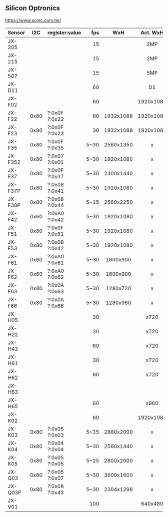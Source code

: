 Silicon Optronics
-----------------
https://www.soinc.com.tw/

| Sensor  | I2C  | register:value |  fps |    WxH    | Act. WxH  |   Size |    Pixel | V/lux.s | SNR   | DR      | Technology  | References                                                                                                                                                                                                                                                                               |
|---------|------|----------------|-----:|:---------:|:---------:|-------:|---------:|--------:|-------|---------|-------------|------------------------------------------------------------------------------------------------------------------------------------------------------------------------------------------------------------------------------------------------------------------------------------------|
| JX-205  |      |                |   15 |           |    2MP    |   1/5" |     1.75 |         |       |         | CSP/Die     |
| JX-215  |      |                |   15 |           |    2MP    |   1/5" |     1.75 |         |       |         | CSP/Die     |
| JX-507  |      |                |   15 |           |    5MP    |   1/4" |      1.4 |         |       |         | CSP/Die     |
| JX-D11  |      |                |   60 |           |    D1     |   1/3" | 6.58x7.4 |         |       |         | LCC         |                                                                                                                                                                                                                                                                                          |
| JX-F02  |      |                |   60 |           | 1920x1080 | 1/2.7" |      3.0 |         |       |         | CSP RAW HDR |                                                                                                                                                                                                                                                                                          |     |    |            |                                                                                                                                                                                                                                                                                          |    |            |                                                                                                                                                                                                                                                                                          |
| JX-F22  | 0x80 | ?:0x0F ?:0x22  |   60 | 1932x1088 | 1920x1080 | 1/2.7" |      3.0 |   3.900 | 38 dB | 73 dB   | CSP RAW HDR | [T20](https://github.com/themactep/openingenic/blob/master/kernel/sensors/t20/jxf22/jxf22.c), [T30](https://github.com/themactep/openingenic/blob/master/kernel/sensors/t30/jxf22/jxf22.c)                                                                                               |
| JX-F23  | 0x80 | ?:0x0F ?:0x23  |   30 | 1932x1088 | 1920x1080 | 1/2.9" |      2.8 |   3.300 | 37 dB | 72.3 dB |             | [T20](https://github.com/themactep/openingenic/blob/master/kernel/sensors/t20/jxf23/jxf23.c), [T30](https://github.com/themactep/openingenic/blob/master/kernel/sensors/t30/jxf23/jxf23.c)                                                                                               |
| JX-F35  | 0x80 | ?:0x0F ?:0x35  | 5~30 | 2560x1350 |     x     |        |          |         |       |         |             |                                                                                                                                                                                                                                                                                          |
| JX-F352 | 0x80 | ?:0x07 ?:0x01  | 5~30 | 1920x1080 |     x     |        |          |         |       |         |             |                                                                                                                                                                                                                                                                                          |
| JX-F37  | 0x80 | ?:0x0F ?:0x37  | 5~30 | 2400x1440 |     x     |        |          |         |       |         |             | [T31](https://github.com/themactep/openingenic/blob/master/kernel/sensors/t31/jxf37/jxf37.c)                                                                                                                                                                                             |
| JX-F37P | 0x80 | ?:0x08 ?:0x41  | 5~30 | 1920x1080 |     x     |        |          |         |       |         |             |                                                                                                                                                                                                                                                                                          |
| JX-F38P | 0x80 | ?:0x08 ?:0x44  | 5~15 | 2560x2250 |     x     |        |          |         |       |         |             |                                                                                                                                                                                                                                                                                          |
| JX-F42  | 0x60 | ?:0xA0 ?:0x42  | 5~30 | 1920x1080 |     x     |        |          |         |       |         |             | [T20](https://github.com/themactep/openingenic/blob/master/kernel/sensors/t20/jxh42/jxh42.c)                                                                                                                                                                                             |
| JX-F51  | 0x80 | ?:0x0F ?:0x51  | 5~30 | 1920x1080 |     x     |        |          |         |       |         |             |                                                                                                                                                                                                                                                                                          |
| JX-F53  | 0x80 | ?:0x08 ?:0x42  | 5~30 | 1920x1080 |     x     |        |          |         |       |         |             |                                                                                                                                                                                                                                                                                          |
| JX-F61  | 0x60 | ?:0xA0 ?:0x61  | 5~30 | 1600x900  |     x     |        |          |         |       |         |             | [T20](https://github.com/themactep/openingenic/blob/master/kernel/sensors/t20/jxh61/jxh61.c)                                                                                                                                                                                             |
| JX-F62  | 0x60 | ?:0xA0 ?:0x62  | 5~30 | 1600x900  |     x     |        |          |         |       |         |             | [T20](https://github.com/themactep/openingenic/blob/master/kernel/sensors/t20/jxh62/jxh62.c), [T30](https://github.com/themactep/openingenic/blob/master/kernel/sensors/t30/jxh62/jxh62.c), [T31](https://github.com/themactep/openingenic/blob/master/kernel/sensors/t31/jxh62/jxh62.c) |
| JX-F63  | 0x80 | ?:0x0A ?:0x63  | 5~30 | 1280x720  |     x     |        |          |         |       |         |             |                                                                                                                                                                                                                                                                                          |
| JX-F66  | 0x80 | ?:0x0A ?:0x66  | 5~30 | 1280x960  |     x     |        |          |         |       |         |             |                                                                                                                                                                                                                                                                                          |
| JX-H05  |      |                |   30 |           |   x720    | 1/6.5" |     1.75 |         |       |         | CSP         |                                                                                                                                                                                                                                                                                          |                                                                                                                                                                                                                                                                                                                                                                                                                                                                                                                                                                                                                                                                                                                                                                                                                                                                                                                                                                                                                                                                                                                                                                       
| JX-H22  |      |                |   30 |           |   x720    |   1/4" |      3.0 |         |       |         | CSP         |                                                                                                                                                                                                                                                                                          |
| JX-H42  |      |                |   60 |           |   x720    |   1/4" |      3.0 |         |       |         | CSP RAW     |                                                                                                                                                                                                                                                                                          |
| JX-H61  |      |                |   30 |           |   x720    |   1/3" |     3.75 |         |       |         | CSP RAW     |                                                                                                                                                                                                                                                                                          |
| JX-H62  |      |                |   60 |           |   x720    |   1/4" |      3.0 |         |       |         | CSP RAW     |                                                                                                                                                                                                                                                                                          |
| JX-H63  |      |                |      |           |           |        |          |         |       |         |             |                                                                                                                                                                                                                                                                                          |
| JX-H65  |      |                |   60 |           |   x960    |   1/3" |     3.75 |         |       |         | CSP RAW HDR |                                                                                                                                                                                                                                                                                          |
| JX-K02  |      |                |   60 |           | 1920x1080 | 1/2.6" |      2.2 |         |       |         | CSP RAW HDR |                                                                                                                                                                                                                                                                                          |
| JX-K03  | 0x80 | ?:0x05 ?:0x03  | 5~15 | 2880x2000 |     x     |        |          |         |       |         |             | [T30](https://github.com/themactep/openingenic/blob/master/kernel/sensors/t30/jxk03/jxk03.c)                                                                                                                                                                                             |
| JX-K04  | 0x80 | ?:0x04 ?:0x04  | 5~30 | 2560x1440 |     x     |        |          |         |       |         |             | [T40](https://github.com/themactep/openingenic/blob/master/kernel/sensors/t40/jxk04/jxk04.c)                                                                                                                                                                                             |
| JX-K05  | 0x80 | ?:0x05 ?:0x05  | 5~25 | 2800x2000 |     x     |        |          |         |       |         |             |                                                                                                                                                                                                                                                                                          |
| JX-Q03  | 0x80 | ?:0x05 ?:0x07  | 5~30 | 3600x1600 |     x     |        |          |         |       |         |             | [T31](https://github.com/themactep/openingenic/blob/master/kernel/sensors/t31/jxq03/jxq03.c)                                                                                                                                                                                             |
| JX-Q03P | 0x80 | ?:0x08 ?:0x43  | 5~30 | 2304x1296 |     x     |        |          |         |       |         |             | [T31](https://github.com/themactep/openingenic/blob/master/kernel/sensors/t31/jxq03p/jxq03p.c)                                                                                                                                                                                           |
| JX-V01  |      |                |  100 |           |  640x480  |   1/4" |      5.6 |         |       |         | CSP RAW     |                                                                                                                                                                                                                                                                                          |
